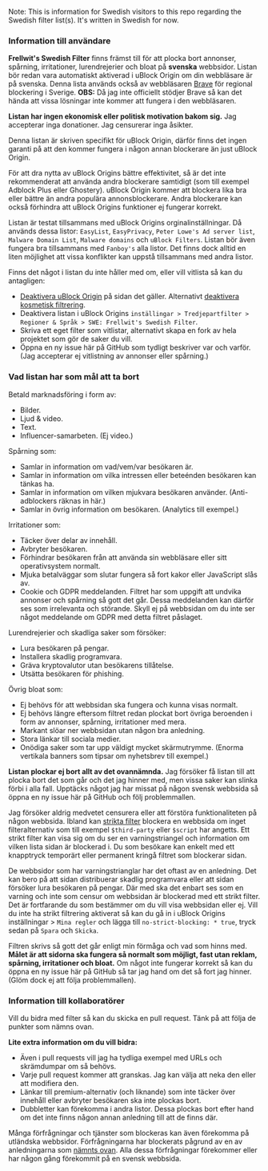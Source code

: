 Note: This is information for Swedish visitors to this repo regarding the Swedish filter list(s). It's written in Swedish for now.

### Information till användare

**Frellwit's Swedish Filter** finns främst till för att plocka bort annonser, spårning, irritationer, lurendrejerier och bloat på **svenska** webbsidor. Listan bör redan vara automatiskt aktiverad i uBlock Origin om din webbläsare är på svenska. Denna lista används också av webbläsaren [Brave](https://brave.com) för regional blockering i Sverige. **OBS:** Då jag inte officiellt stödjer Brave så kan det hända att vissa lösningar inte kommer att fungera i den webbläsaren.

**Listan har ingen ekonomisk eller politisk motivation bakom sig.**
Jag accepterar inga donationer. Jag censurerar inga åsikter.

Denna listan är skriven specifikt för uBlock Origin, därför finns det ingen garanti på att den kommer fungera i någon annan blockerare än just uBlock Origin.

För att dra nytta av uBlock Origins bättre effektivitet, så är det inte rekommenderat att använda andra blockerare samtidigt (som till exempel Adblock Plus eller Ghostery). uBlock Origin kommer att blockera lika bra eller bättre än andra populära annonsblockerare. Andra blockerare kan också förhindra att uBlock Origins funktioner ej fungerar korrekt.

Listan är testat tillsammans med uBlock Origins orginalinställningar. Då används dessa listor: `EasyList`, `EasyPrivacy`, `Peter Lowe's Ad server list`, `Malware Domain List`, `Malware domains` och `uBlock Filters`. Listan bör även fungera bra tillsammans med `Fanboy's` alla listor. Det finns dock alltid en liten möjlighet att vissa konflikter kan uppstå tillsammans med andra listor.

Finns det något i listan du inte håller med om, eller vill vitlista så kan du antagligen: 
- [Deaktivera uBlock Origin](https://github.com/gorhill/uBlock/wiki/Quick-guide:-popup-user-interface#the-large-power-button) på sidan det gäller. Alternativt [deaktivera kosmetisk filtrering](https://github.com/gorhill/uBlock/wiki/Per-site-switches#no-cosmetic-filtering).
- Deaktivera listan i uBlock Origins `inställingar > Tredjepartfilter > Regioner & Språk > SWE: Frellwit's Swedish Filter`.
- Skriva ett eget filter som vitlistar, alternativt skapa en fork av hela projektet som gör de saker du vill.
- Öppna en ny issue här på GitHub som tydligt beskriver var och varför. (Jag accepterar ej vitlistning av annonser eller spårning.)

### Vad listan har som mål att ta bort

Betald marknadsföring i form av: 
- Bilder.
- Ljud & video.
- Text.
- Influencer-samarbeten. (Ej video.)

Spårning som:
- Samlar in information om vad/vem/var besökaren är.
- Samlar in information om vilka intressen eller beteénden besökaren kan tänkas ha.
- Samlar in information om vilken mjukvara besökaren använder. (Anti-adblockers räknas in här.)
- Samlar in övrig information om besökaren. (Analytics till exempel.)

Irritationer som: 
- Täcker över delar av innehåll.
- Avbryter besökaren.
- Förhindrar besökaren från att använda sin webbläsare eller sitt operativsystem normalt.
- Mjuka betalväggar som slutar fungera så fort kakor eller JavaScript slås av.
- Cookie och GDPR meddelanden. Filtret har som uppgift att undvika annonser och spårning så gott det går. Dessa meddelanden kan därför ses som irrelevanta och störande. Skyll ej på webbsidan om du inte ser något meddelande om GDPR med detta filtret påslaget.

Lurendrejerier och skadliga saker som försöker:
- Lura besökaren på pengar.
- Installera skadlig programvara.
- Gräva kryptovalutor utan besökarens tillåtelse.
- Utsätta besökaren för phishing.

Övrig bloat som:
- Ej behövs för att webbsidan ska fungera och kunna visas normalt.
- Ej behövs längre eftersom filtret redan plockat bort övriga beroenden i form av annonser, spårning, irritationer med mera.
- Markant slöar ner webbsidan utan någon bra anledning.
- Stora länkar till sociala medier.
- Onödiga saker som tar upp väldigt mycket skärmutrymme. (Enorma vertikala banners som tipsar om nyhetsbrev till exempel.)

**Listan plockar ej bort allt av det ovannämnda.** Jag försöker få listan till att plocka bort det som går och det jag hinner med, men vissa saker kan slinka förbi i alla fall. Upptäcks något jag har missat på någon svensk webbsida så öppna en ny issue här på GitHub och följ problemmallen.

Jag försöker aldrig medvetet censurera eller att förstöra funktionaliteten på någon webbsida. Ibland kan [strikta filter](https://github.com/gorhill/uBlock/wiki/Strict-blocking) blockera en webbsida om inget filteralternativ som till exempel `$third-party` eller `$script` har angetts. Ett strikt filter kan visa sig om du ser en varningstriangel och information om vilken lista sidan är blockerad i. Du som besökare kan enkelt med ett knapptryck temporärt eller permanent kringå filtret som blockerar sidan. 

De webbsidor som har varningstrianglar har det oftast av en anledning. Det kan bero på att sidan distribuerar skadlig programvara eller att sidan försöker lura besökaren på pengar. Där med ska det enbart ses som en varning och inte som censur om webbsidan är blockerad med ett strikt filter. Det är fortfarande du som bestämmer om du vill visa webbsidan eller ej. Vill du inte ha strikt filtrering aktiverat så kan du gå in i uBlock Origins inställningar > `Mina regler` och lägga till `no-strict-blocking: * true`, tryck sedan på `Spara` och `Skicka`.

Filtren skrivs så gott det går enligt min förmåga och vad som hinns med. **Målet är att sidorna ska fungera så normalt som möjligt, fast utan reklam, spårning, irritationer och bloat.** Om något inte fungerar korrekt så kan du öppna en ny issue här på GitHub så tar jag hand om det så fort jag hinner. (Glöm dock ej att följa problemmallen).

### Information till kollaboratörer

Vill du bidra med filter så kan du skicka en pull request. Tänk på att följa de punkter som nämns ovan. 

**Lite extra information om du vill bidra:**
- Även i pull requests vill jag ha tydliga exempel med URLs och skrämdumpar om så behövs.
- Varje pull request kommer att granskas. Jag kan välja att neka den eller att modifiera den.
- Länkar till premium-alternativ (och liknande) som inte täcker över innehåll eller avbryter besökaren ska inte plockas bort.
- Dubbletter kan förekomma i andra listor. Dessa plockas bort efter hand om det inte finns någon annan anledning till att de finns där.

Många förfrågningar och tjänster som blockeras kan även förekomma på utländska webbsidor. Förfrågningarna har blockerats pågrund av en av anledningarna som [nämnts ovan](https://github.com/lassekongo83/Frellwits-filter-lists/blob/master/Swedish/EXTRA_INFO.md#vad-listan-har-som-mål-att-ta-bort). Alla dessa förfrågningar förekommer eller har någon gång förekommit på en svensk webbsida.
